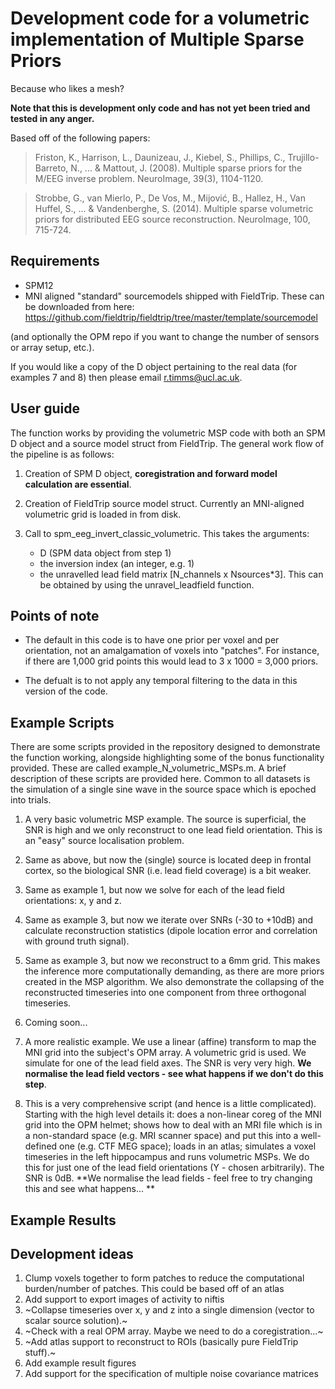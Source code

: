 # Development code for a volumetric implementation of Multiple Sparse Priors
Because who likes a mesh?

**Note that this is development only code and has not yet been tried and tested in any anger.**

Based off of the following papers:
>Friston, K., Harrison, L., Daunizeau, J., Kiebel, S., Phillips, C., Trujillo-Barreto, N., ... & Mattout, J. (2008). Multiple sparse priors for the M/EEG inverse problem. NeuroImage, 39(3), 1104-1120.

>Strobbe, G., van Mierlo, P., De Vos, M., Mijović, B., Hallez, H., Van Huffel, S., ... & Vandenberghe, S. (2014). Multiple sparse volumetric priors for distributed EEG source reconstruction. NeuroImage, 100, 715-724.

## Requirements
- SPM12
- MNI aligned "standard" sourcemodels shipped with FieldTrip. These can be downloaded from here: https://github.com/fieldtrip/fieldtrip/tree/master/template/sourcemodel 

(and optionally the OPM repo if you want to change the number of sensors or array setup, etc.).

If you would like a copy of the D object pertaining to the real data (for examples 7 and 8) then please email r.timms@ucl.ac.uk.

## User guide
The function works by providing the volumetric MSP code with both an SPM D object and a source model struct from FieldTrip. The general work flow of the pipeline is as follows:

1. Creation of SPM D object, **coregistration and forward model calculation are essential**.

2. Creation of FieldTrip source model struct. Currently an MNI-aligned volumetric grid is loaded in from disk. 

3. Call to spm_eeg_invert_classic_volumetric. This takes the arguments:
   - D (SPM data object from step 1)
   - the inversion index (an integer, e.g. 1)
   - the unravelled lead field matrix [N_channels x Nsources*3]. This can be obtained by using the unravel_leadfield function.

## Points of note
- The default in this code is to have one prior per voxel and per orientation, not an amalgamation of voxels into "patches". For instance, if there are 1,000 grid points this would lead to 3 x 1000 = 3,000 priors.

- The defualt is to not apply any temporal filtering to the data in this version of the code.


## Example Scripts
There are some scripts provided in the repository designed to demonstrate the function working, alongside highlighting some of the bonus functionality provided. These are called example_N_volumetric_MSPs.m. A brief description of these scripts are provided here. Common to all datasets is the simulation of a single sine wave in the source space which is epoched into trials.

1. A very basic volumetric MSP example. The source is superficial, the SNR is high and we only reconstruct to one lead field orientation. This is an "easy" source localisation problem.

2. Same as above, but now the (single) source is located deep in frontal cortex, so the biological SNR (i.e. lead field coverage) is a bit weaker.

3. Same as example 1, but now we solve for each of the lead field orientations: x, y and z.

4. Same as example 3, but now we iterate over SNRs (-30 to +10dB) and calculate reconstruction statistics (dipole location error and correlation with ground truth signal).

5. Same as example 3, but now we reconstruct to a 6mm grid. This makes the inference more computationally demanding, as there are more priors created in the MSP algorithm. We also demonstrate the collapsing of the reconstructed timeseries into one component from three orthogonal timeseries.

6. Coming soon...

7. A more realistic example. We use a linear (affine) transform to map the MNI grid into the subject's OPM array. A volumetric grid is used. We simulate for one of the lead field axes. The SNR is very very high. **We normalise the lead field vectors - see what happens if we don't do this step**.

8. This is a very comprehensive script (and hence is a little complicated). Starting with the high level details it: does a non-linear coreg of the MNI grid into the OPM helmet; shows how to deal with an MRI file which is in a non-standard space (e.g. MRI scanner space) and put this into a well-defined one (e.g. CTF MEG space); loads in an atlas; simulates a voxel timeseries in the left hippocampus and runs volumetric MSPs. We do this for just one of the lead field orientations (Y - chosen arbitrarily). The SNR is 0dB. **We normalise the lead fields - feel free to try changing this and see what happens...  **

## Example Results

## Development ideas
1. Clump voxels together to form patches to reduce the computational burden/number of patches. This could be based off of an atlas
2. Add support to export images of activity to niftis
3. ~Collapse timeseries over x, y and z into a single dimension (vector to scalar source solution).~
4. ~Check with a real OPM array. Maybe we need to do a coregistration...~
5. ~Add atlas support to reconstruct to ROIs (basically pure FieldTrip stuff).~
6. Add example result figures
7. Add support for the specification of multiple noise covariance matrices
